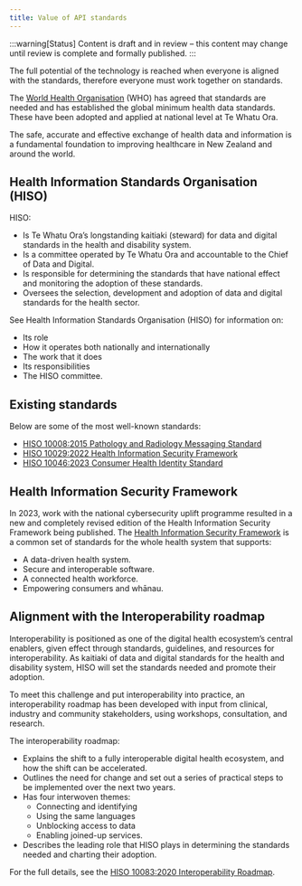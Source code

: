 ```yaml
---
title: Value of API standards
---
```


:::warning[Status]
Content is draft and in review – this content may change until review is complete and formally published.
:::

The full potential of the technology is reached when everyone is aligned with the standards, therefore everyone must work together on standards.

The [World Health Organisation](https://www.who.int/) (WHO) has agreed that standards are needed and has established the global minimum health data standards. These have been adopted and applied at national level at Te Whatu Ora.

The safe, accurate and effective exchange of health data and information is a fundamental foundation to improving healthcare in New Zealand and around the world.

## Health Information Standards Organisation (HISO)

HISO:

- Is Te Whatu Ora’s longstanding kaitiaki (steward) for data and digital standards in the health and disability system.
- Is a committee operated by Te Whatu Ora and accountable to the Chief of Data and Digital.
- Is responsible for determining the standards that have national effect and monitoring the adoption of these standards.
- Oversees the selection, development and adoption of data and digital standards for the health sector.

See Health Information Standards Organisation (HISO) for information on:

- Its role
- How it operates both nationally and internationally
- The work that it does
- Its responsibilities
- The HISO committee.

## Existing standards

Below are some of the most well-known standards:

- [HISO 10008:2015 Pathology and Radiology Messaging Standard](https://www.tewhatuora.govt.nz/assets/Our-health-system/Digital-health/Health-information-standards/hiso-10008-2-2015-path-and-rads-messaging-standard-nov-2021.docx)
- [HISO 10029:2022 Health Information Security Framework](https://www.tewhatuora.govt.nz/publications/health-information-security-framework/)
- [HISO 10046:2023 Consumer Health Identity Standard](https://www.tewhatuora.govt.nz/publications/hiso-100462023-consumer-health-identity-standard/)

## Health Information Security Framework

In 2023, work with the national cybersecurity uplift programme resulted in a new and completely revised edition of the Health Information Security Framework being published.
The [Health Information Security Framework](https://www.tewhatuora.govt.nz/publications/health-information-security-framework/) is a common set of standards for the whole health system that supports:

- A data-driven health system.
- Secure and interoperable software.
- A connected health workforce.
- Empowering consumers and whānau.

## Alignment with the Interoperability roadmap

Interoperability is positioned as one of the digital health ecosystem’s central enablers, given effect through standards, guidelines, and resources for interoperability. As kaitiaki of data and digital standards for the health and disability system, HISO will set the standards needed and promote their adoption.

To meet this challenge and put interoperability into practice, an interoperability roadmap has been developed with input from clinical, industry and community stakeholders, using workshops, consultation, and research.

The interoperability roadmap:

- Explains the shift to a fully interoperable digital health ecosystem, and how the shift can be accelerated.
- Outlines the need for change and set out a series of practical steps to be implemented over the next two years.
- Has four interwoven themes:
    - Connecting and identifying
    - Using the same languages
    - Unblocking access to data
    - Enabling joined-up services.
- Describes the leading role that HISO plays in determining the standards needed and charting their adoption.

For the full details, see the [HISO 10083:2020 Interoperability Roadmap](https://www.tewhatuora.govt.nz/assets/Our-health-system/Digital-health/Health-information-standards/hiso-10083-2020-interoperability-roadmap-11sept2020.pdf).

